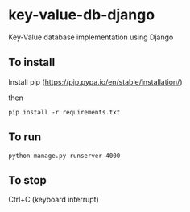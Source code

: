 # key-value-db-django
Key-Value database implementation using Django

## To install
Install pip (https://pip.pypa.io/en/stable/installation/)

then

`pip install -r requirements.txt`

## To run
`python manage.py runserver 4000`

## To stop
Ctrl+C (keyboard interrupt) 

